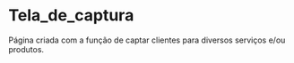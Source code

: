 # Tela_de_captura
 Página criada com a função de captar clientes para diversos serviços e/ou produtos. 
